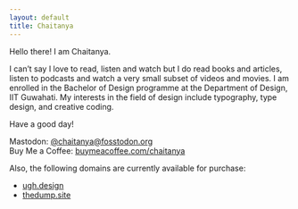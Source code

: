 ```yaml
---
layout: default
title: Chaitanya
---
```

Hello there! I am Chaitanya.

I can’t say I love to read, listen and watch but I do read books and articles, listen to podcasts and watch a very small subset of videos and movies. I am enrolled in the Bachelor of Design programme at the Department of Design, IIT Guwahati. My interests in the field of design include typography, type design, and creative coding.

Have a good day!

Mastodon: <a rel="me" href="https://fosstodon.org/@chaitanya">@chaitanya@fosstodon.org</a><br>
Buy Me a Coffee: [buymeacoffee.com/chaitanya](https://www.buymeacoffee.com/chaitanya)

Also, the following domains are currently available for purchase:
- [ugh.design](https://www.namecheap.com/domains/marketplace/buy-domains?keyword=ugh.design)
- [thedump.site](https://www.namecheap.com/domains/marketplace/buy-domains?keyword=thedump.site)